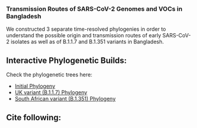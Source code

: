 ### Transmission Routes of SARS-CoV-2 Genomes and VOCs in Bangladesh

We constructed 3 separate time-resolved phylogenies in order to understand the possible origin and transmission routes of early SARS-CoV-2 isolates as well as of B.1.1.7 and B.1.351 variants in Bangladesh.

## Interactive Phylogenetic Builds:

Check the phylogenetic trees here:
- [Initial Phylogeny](https://nextstrain.org/community/nahid18/ncov-bd@main/initial)
- [UK variant (B.1.1.7) Phylogeny](https://nextstrain.org/community/nahid18/ncov-bd@main/uk)
- [South African variant (B.1.351) Phylogeny](https://nextstrain.org/community/nahid18/ncov-bd@main/sa)

## Cite following:

```sh

```
